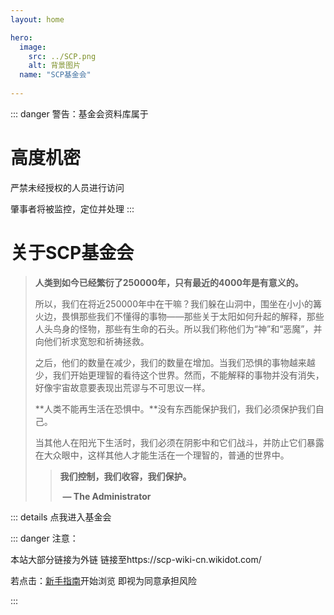 ```yaml
---
layout: home

hero:
  image:
    src: ../SCP.png
    alt: 背景图片
  name: "SCP基金会"
  
---
```

::: danger 警告：基金会资料库属于

# 高度机密
严禁未经授权的人员进行访问

肇事者将被监控，定位并处理
:::

# 关于SCP基金会
>  **人类到如今已经繁衍了250000年，只有最近的4000年是有意义的。**
>
> 所以，我们在将近250000年中在干嘛？我们躲在山洞中，围坐在小小的篝火边，畏惧那些我们不懂得的事物——那些关于太阳如何升起的解释，那些人头鸟身的怪物，那些有生命的石头。所以我们称他们为“神”和“恶魔”，并向他们祈求宽恕和祈祷拯救。
>
> 之后，他们的数量在减少，我们的数量在增加。当我们恐惧的事物越来越少，我们开始更理智的看待这个世界。然而，不能解释的事物并没有消失，好像宇宙故意要表现出荒谬与不可思议一样。
>
> **人类不能再生活在恐惧中。**没有东西能保护我们，我们必须保护我们自己。
>
> 当其他人在阳光下生活时，我们必须在阴影中和它们战斗，并防止它们暴露在大众眼中，这样其他人才能生活在一个理智的，普通的世界中。
>
> >  **我们控制，我们收容，我们保护。**
> >
> > ​					**— The Administrator**

::: details 点我进入基金会

::: danger 注意：

本站大部分链接为外链 链接至https://scp-wiki-cn.wikidot.com/

若点击：[新手指南](./背景资料/新手指南.md)开始浏览 即视为同意承担风险

:::
